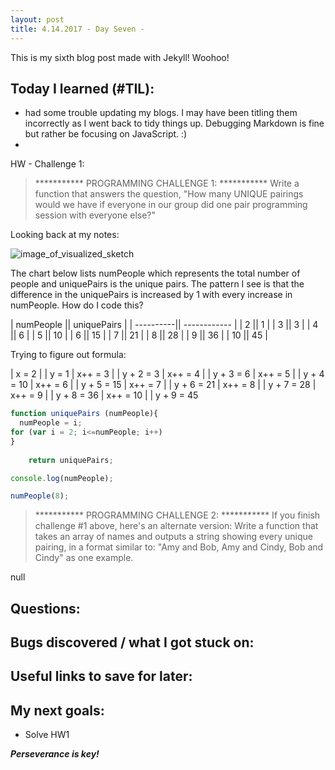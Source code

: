 ```yaml
---
layout: post
title: 4.14.2017 - Day Seven - 
---
```


This is my sixth blog post made with Jekyll! Woohoo! 

## Today I learned (#TIL):   

- had some trouble updating my blogs.  I may have been titling them incorrectly as I went back to tidy things up.  Debugging Markdown is fine but rather be focusing on JavaScript.  :)
- 


HW - Challenge 1:

> ***********   PROGRAMMING CHALLENGE 1:   *********** 
>  Write a function that answers the question,
>  "How many UNIQUE pairings would we have if everyone in our
>  group did one pair programming session with everyone else?"

Looking back at my notes:

![image_of_visualized_sketch](https://r7uaz0n.github.io/images/sketch1.jpg)

The chart below lists numPeople which represents the total number of people and uniquePairs is the unique pairs.  The pattern I see is that the difference in the uniquePairs is increased by 1 with every increase in numPeople. 
How do I code this?


| numPeople ||  uniquePairs |
| ----------|| ------------ |
| 2         ||    1         |
| 3         ||    3         |
| 4         ||    6         |
| 5         ||    10        |
| 6         ||    15        |
| 7         ||    21        |
| 8         ||    28        |
| 9         ||    36        |
| 10        ||    45        |


Trying to figure out formula:

| x = 2      |    | y = 1
| x++ = 3    |    | y + 2 = 3
| x++ = 4    |    | y + 3 = 6
| x++ = 5    |    | y + 4 = 10
| x++ = 6    |    | y + 5 = 15
| x++ = 7    |    | y + 6 = 21
| x++ = 8    |    | y + 7 = 28
| x++ = 9    |    | y + 8 = 36
| x++ = 10   |    | y + 9 = 45



```javascript
function uniquePairs (numPeople){
  numPeople = i;
for (var i = 2; i<=numPeople; i++) 
}
 
    return uniquePairs;

console.log(numPeople);

numPeople(8); 
```


> ***********   PROGRAMMING CHALLENGE 2:   ***********
> If you finish challenge #1 above, here's an alternate version:
> Write a function that takes an array of names and outputs a
> string showing every unique pairing, in a format similar to:
> "Amy and Bob, Amy and Cindy, Bob and Cindy" as one example.

null




## Questions:



## Bugs discovered / what I got stuck on:


## Useful links to save for later:


## My next goals:

- Solve HW1



***Perseverance is key!***  







